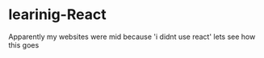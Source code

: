 # learinig-React
Apparently my websites were mid because 'i didnt use react' lets see how this goes
